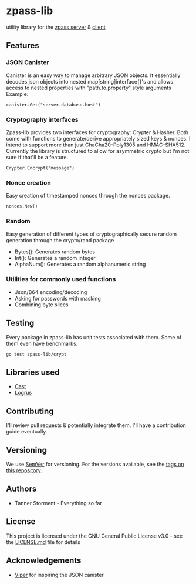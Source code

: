 # zpass-lib
utility library for the [zpass server](https://github.com/stormentt/zpass-server) &amp; [client](https://github.com/stormentt/zpass-client)
## Features
### JSON Canister
Canister is an easy way to manage arbitrary JSON objects. 
It essentially decodes json objects into nested map[string]interface{}'s and allows access to nested properties with "path.to.property" style arguments
Example:
```
canister.Get("server.database.host")
```

### Cryptography interfaces
Zpass-lib provides two interfaces for cryptography: Crypter & Hasher. 
Both come with functions to generate/derive appropriately sized keys & nonces.
I intend to support more than just ChaCha20-Poly1305 and HMAC-SHA512. Currently the library is structured to allow for asymmetric crypto but I'm not sure if that'll be a feature.
```
Crypter.Encrypt("message")
```

### Nonce creation
Easy creation of timestamped nonces through the nonces package.
```
nonces.New()
```

### Random
Easy generation of different types of cryptographically secure random generation through the crypto/rand package
* Bytes(): Generates random bytes
* Int(): Generates a random integer
* AlphaNum(): Generates a random alphanumeric string

### Utilities for commonly used functions
* Json/B64 encoding/decoding
* Asking for passwords with masking
* Combining byte slices

## Testing
Every package in zpass-lib has unit tests associated with them. Some of them even have benchmarks.

```
go test zpass-lib/crypt
```

## Libraries used

* [Cast](https://github.com/spf13/cast)
* [Logrus](https://github.com/sirupsen/logrus)

## Contributing

I'll review pull requests & potentially integrate them. I'll have a contribution guide eventually.

## Versioning

We use [SemVer](http://semver.org/) for versioning. For the versions available, see the [tags on this repository](https://github.com/stormentt/zpass-client/tags). 

## Authors

* Tanner Storment - Everything so far

## License

This project is licensed under the GNU General Public License v3.0 - see the [LICENSE.md](LICENSE.md) file for details

## Acknowledgements
* [Viper](https://github.com/spf13/viper) for inspiring the JSON canister

